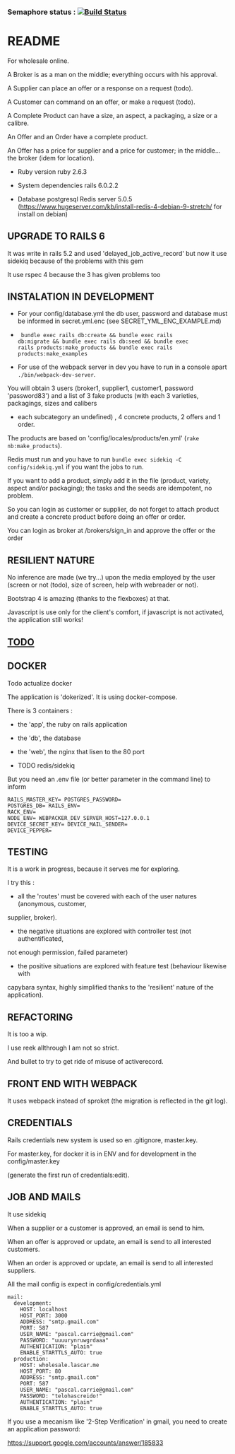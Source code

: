 ### Semaphore status : [![Build Status](https://semaphoreci.com/api/v1/pascal/alphawholesale/branches/master/badge.svg)](https://semaphoreci.com/pascal/alphawholesale)

# README

For wholesale online.

A Broker is as a man on the middle; everything occurs with his approval.

A Supplier can place an offer or a response on a request (todo).

A Customer can command on an offer, or make a request (todo).

A Complete Product can have a size, an aspect, a packaging, a size or a calibre.

An Offer and an Order have a complete product.

An Offer has a price for supplier and a price for customer; in the middle... the broker
(idem for location).

* Ruby version
ruby 2.6.3

* System dependencies
rails 6.0.2.2

* Database
postgresql
Redis server 5.0.5 (https://www.hugeserver.com/kb/install-redis-4-debian-9-stretch/ for install on debian)

## UPGRADE TO RAILS 6

It was write in rails 5.2 and used 'delayed_job_active_record' but now it use sidekiq because of the problems with this gem

It use rspec 4 because the 3 has given problems too


## INSTALATION IN DEVELOPMENT

* For your config/database.yml the db user, password and database must be
informed in secret.yml.enc (see SECRET_YML_ENC_EXAMPLE.md)

* <code> bundle exec rails db:create &&  bundle exec rails db:migrate &&
bundle exec rails db:seed &&  bundle exec rails products:make_products &&
bundle exec rails products:make_examples</code>

* For use of the webpack server in dev you have to run in a console apart
<code>./bin/webpack-dev-server</code>.

You will obtain 3 users (broker1, supplier1, customer1, password 'password83')
and a list of 3 fake products (with each 3 varieties, packagings, sizes and calibers
+ each subcategory an undefined) , 4 concrete products, 2 offers and 1 order.

The products are based on 'config/locales/products/en.yml' (<code>rake nb:make_products</code>).

Redis must run and you have to run <code>bundle exec sidekiq -C config/sidekiq.yml</code>
if you want the jobs to run.

If you want to add a product, simply add it in the file (product, variety, aspect and/or packaging);
the tasks and the seeds are idempotent, no problem.

So you can login as customer or supplier, do not forget to attach product and
create a concrete product before doing an offer or order.

You can login as broker at /brokers/sign_in and approve the offer or the order

## RESILIENT NATURE

No inference are made (we try...) upon the media employed by the user
(screen or not (todo), size of screen, help with webreader or not).

Bootstrap 4 is amazing (thanks to the flexboxes) at that.

Javascript is use only for the client's comfort, if javascript is not activated,
the application still works!

## [TODO](TODO.md)

## DOCKER

Todo actualize docker

The application is 'dokerized'. It is using docker-compose.

There is 3 containers :

* the 'app', the ruby on rails application

* the 'db', the database

* the 'web', the nginx that lisen to the 80 port

* TODO redis/sidekiq

But you need an .env file (or better parameter in the command line) to inform

<code>RAILS_MASTER_KEY=<long-hash>
POSTGRES_PASSWORD=<string>
POSTGRES_DB=<string>
RAILS_ENV=<development or production>
RACK_ENV=<development or production>
NODE_ENV=<development or production>
WEBPACKER_DEV_SERVER_HOST=127.0.0.1
DEVICE_SECRET_KEY=<very long hash>
DEVICE_MAIL_SENDER=<the mail sender>
DEVICE_PEPPER=<very long hash>
</code>

## TESTING

It is a work in progress, because it serves me for exploring.

I try this :

* all the 'routes' must be covered with each of the user natures (anonymous, customer,

supplier, broker).

* the negative situations are explored with controller test (not authentificated,

not enough permission, failed parameter)

* the positive situations are explored with feature test (behaviour likewise with

capybara syntax, highly simplified thanks to the 'resilient' nature of the application).

## REFACTORING

It is too a wip.

I use reek allthrough I am not so strict.

And bullet to try to get ride of misuse of activerecord.

## FRONT END WITH WEBPACK

It uses webpack instead of sproket (the migration is reflected in the git log).

## CREDENTIALS

Rails credentials new system is used so en .gitignore, master.key.

For master.key, for docker it is in ENV and for development in the config/master.key

(generate the first run of credentials:edit).

## JOB AND MAILS

It use sidekiq

When a supplier or a customer is approved, an email is send to him.

When an offer is approved or update, an email is send to all interested customers.

When an order is approved or update, an email is send to all interested suppliers.

All the mail config is expect in config/credentials.yml

````
mail:                                                                           
  development:                                                                  
    HOST: localhost                                                             
    HOST_PORT: 3000                                                             
    ADDRESS: "smtp.gmail.com"                                                   
    PORT: 587                                                                   
    USER_NAME: "pascal.carrie@gmail.com"                                        
    PASSWORD: "uuuurynruwgrdaaa"                                                
    AUTHENTICATION: "plain"                                                     
    ENABLE_STARTTLS_AUTO: true                                                  
  production:                                                                   
    HOST: wholesale.lascar.me                                                   
    HOST_PORT: 80                                                               
    ADDRESS: "smtp.gmail.com"                                                   
    PORT: 587                                                                   
    USER_NAME: "pascal.carrie@gmail.com"                                        
    PASSWORD: "telohascreido!"                                                       
    AUTHENTICATION: "plain"                                                     
    ENABLE_STARTTLS_AUTO: true
````
If you use a mecanism like '2-Step Verification' in gmail, you need to create an application password:

https://support.google.com/accounts/answer/185833
